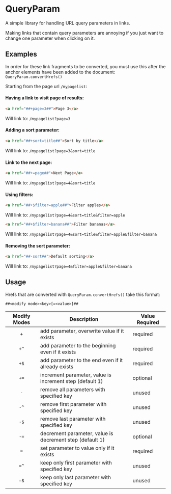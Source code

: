 # QueryParam

A simple library for handling URL query parameters in links.

Making links that contain query parameters are annoying if you just want to change one parameter when clicking on it.

## Examples

In order for these link fragments to be converted, you must use this after the anchor elements have been added to the document:
`QueryParam.convertHrefs()`

Starting from the page url `/mypagelist`:

#### Having a link to visit page of results:
```html
<a href="##+page=3##">Page 3</a>
```
Will link to: `/mypagelist?page=3`

#### Adding a sort parameter:
```html
<a href="##+sort=title##">Sort by title</a>
```
Will link to: `/mypagelist?page=3&sort=title`

#### Link to the next page:
```html
<a href="##+=page##">Next Page</a>
```
Will link to: `/mypagelist?page=4&sort=title`

#### Using filters:
```html
<a href="##+$filter=apple##">Filter apples</a>
```
Will link to: `/mypagelist?page=4&sort=title&filter=apple`

```html
<a href="##+$filter=banana##">Filter bananas</a>
```
Will link to: `/mypagelist?page=4&sort=title&filter=apple&filter=banana`

#### Removing the sort parameter:
```html
<a href="##-sort##">Default sorting</a>
```
Will link to: `/mypagelist?page=4&filter=apple&filter=banana`

## Usage

Hrefs that are converted with `QueryParam.convertHrefs()` take this format:
```
##<modify mode><key>[=<value>]##
```

| Modify Modes | Description | Value Required |
|:-:|---|---|
| `+` | add parameter, overwrite value if it exists | required |
| `+^` | add parameter to the beginning even if it exists | required |
| `+$` | add parameter to the end even if it already exists | required |
| `+=` | increment parameter, value is increment step (default 1) | optional |
| `-` | remove all parameters with specified key | unused |
| `-^` | remove first parameter with specified key | unused |
| `-$` | remove last parameter with specified key | unused |
| `-=` | decrement parameter, value is decrement step (default 1) | optional |
| `=` | set parameter to value only if it exists | required |
| `=^` | keep only first parameter with specified key | unused |
| `=$` | keep only last parameter with specified key | unused |
